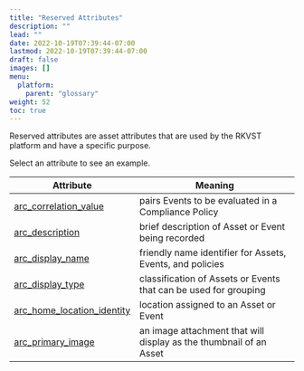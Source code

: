 ```yaml
---
title: "Reserved Attributes"
description: ""
lead: ""
date: 2022-10-19T07:39:44-07:00
lastmod: 2022-10-19T07:39:44-07:00
draft: false
images: []
menu: 
  platform:
    parent: "glossary"
weight: 52
toc: true
---
```


Reserved attributes are asset attributes that are used by the RKVST platform and have a specific purpose.

Select an attribute to see an example.

| **Attribute**              | **Meaning**                                                      |
|----------------------------|------------------------------------------------------------------|
| [arc_correlation_value](/platform/administration/compliance-policies/#creating-a-compliance-policy)      | pairs Events to be evaluated in a Compliance Policy              |
| [arc_description](/platform/overview/creating-an-asset/#creating-an-asset)            | brief description of Asset or Event being recorded               |
| [arc_display_name](/platform/overview/creating-an-asset/#creating-an-asset)           | friendly name identifier for Assets, Events, and policies        |
| [arc_display_type](/platform/overview/creating-an-asset/#creating-an-asset)           | classification of Assets or Events that can be used for grouping |
| [arc_home_location_identity](/platform/overview/grouping-assets-by-location/#assigning-a-location-to-an-asset) | location assigned to an Asset or Event                               |
| [arc_primary_image](/platform/overview/advanced-concepts/#the-primary-image) | an image attachment that will display as the thumbnail of an Asset                                |
